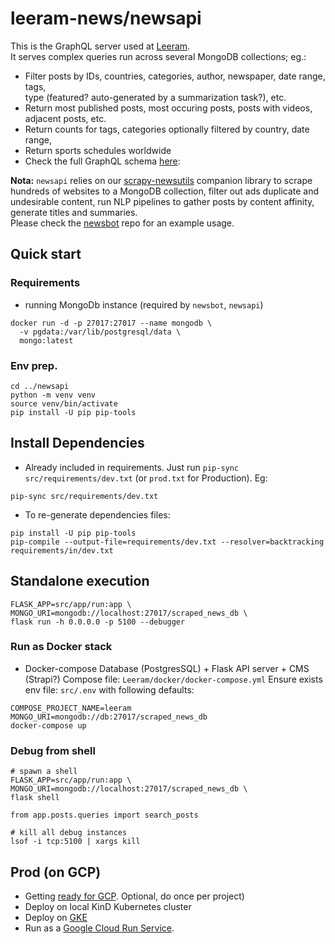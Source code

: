 # leeram-news/newsapi

This is the GraphQL server used at [Leeram](https://leeram.today). \
It serves complex queries run across several MongoDB collections; eg.:
- Filter posts by IDs, countries, categories, author, newspaper, date range, tags, \
  type (featured? auto-generated by a summarization task?), etc.
- Return most published posts, most occuring posts, posts with videos, adjacent posts, etc.
- Return counts for tags, categories optionally filtered by country, date range, 
- Return sports schedules worldwide
- Check the full GraphQL schema [here](./src/app/schema.graphql):

**Nota:** `newsapi` relies on our [scrapy-newsutils](https://github.com/techoutlooks/scrapy-newsutils) companion library 
to scrape hundreds of websites to a MongoDB collection, 
filter out ads duplicate and undesirable content,
run NLP pipelines to gather posts by content affinity, generate titles and summaries. \
Please check the [newsbot](https://github.com/techoutlooks/scrapy-newsutils) repo for an example usage.

## Quick start

### Requirements

* running MongoDb instance (required by `newsbot`, `newsapi`)

```shell
docker run -d -p 27017:27017 --name mongodb \
  -v pgdata:/var/lib/postgresql/data \
  mongo:latest
```

### Env prep.

```shell
cd ../newsapi
python -m venv venv
source venv/bin/activate
pip install -U pip pip-tools
```

## Install Dependencies

* Already included in requirements.
Just run `pip-sync src/requirements/dev.txt` 
(or `prod.txt` for Production). Eg:

```shell
pip-sync src/requirements/dev.txt  
```
* To re-generate dependencies files:

```shell
pip install -U pip pip-tools
pip-compile --output-file=requirements/dev.txt --resolver=backtracking requirements/in/dev.txt
```

## Standalone execution

```shell
FLASK_APP=src/app/run:app \
MONGO_URI=mongodb://localhost:27017/scraped_news_db \
flask run -h 0.0.0.0 -p 5100 --debugger
```

### Run as Docker stack

* Docker-compose
Database (PostgresSQL) + Flask API server + CMS (Strapi?)
Compose file: `Leeram/docker/docker-compose.yml`
Ensure exists env file: `src/.env` with following defaults:

```shell
COMPOSE_PROJECT_NAME=leeram
MONGO_URI=mongodb://db:27017/scraped_news_db
docker-compose up 
```

### Debug from shell

```shell
# spawn a shell 
FLASK_APP=src/app/run:app \
MONGO_URI=mongodb://localhost:27017/scraped_news_db \
flask shell

from app.posts.queries import search_posts

# kill all debug instances
lsof -i tcp:5100 | xargs kill
```

## Prod (on GCP)

* Getting [ready for GCP](./doc/gcloud-init.md). Optional, do once per project) 
* Deploy on local KinD Kubernetes cluster
* Deploy on [GKE](gke.md)
* Run as a [Google Cloud Run Service](./doc/cloudrun.md).


